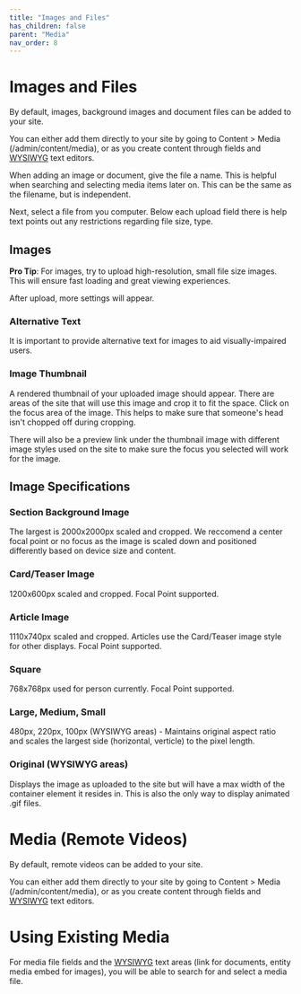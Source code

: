 ```yaml
---
title: "Images and Files"
has_children: false
parent: "Media"
nav_order: 8
---
```


# Images and Files

By default, images, background images and document files can be added to your site.

You can either add them directly to your site by going to Content > Media (/admin/content/media), or as you create content through fields and [WYSIWYG](../wysiwyg/index.md) text editors.

When adding an image or document, give the file a name. This is helpful when searching and selecting media items later on. This can be the same as the filename, but is independent.

Next, select a file from you computer. Below each upload field there is help text points out any restrictions regarding file size, type.

## Images

**Pro Tip**: For images, try to upload high-resolution, small file size images. This will ensure fast loading and great viewing experiences.

After upload, more settings will appear.

### Alternative Text

It is important to provide alternative text for images to aid visually-impaired users.

### Image Thumbnail

A rendered thumbnail of your uploaded image should appear. There are areas of the site that will use this image and crop it to fit the space. Click on the focus area of the image. This helps to make sure that someone's head isn't chopped off during cropping.

There will also be a preview link under the thumbnail image with different image styles used on the site to make sure the focus you selected will work for the image.

## Image Specifications

### Section Background Image

The largest is 2000x2000px scaled and cropped. We reccomend a center focal point or no focus as the image is scaled down and positioned differently based on device size and content.

### Card/Teaser Image

1200x600px scaled and cropped. Focal Point supported.

### Article Image

1110x740px scaled and cropped. Articles use the Card/Teaser image style for other displays. Focal Point supported.

### Square

768x768px used for person currently. Focal Point supported.

### Large, Medium, Small

480px, 220px, 100px (WYSIWYG areas) - Maintains original aspect ratio and scales the largest side (horizontal, verticle) to the pixel length.

### Original (WYSIWYG areas)

Displays the image as uploaded to the site but will have a max width of the container element it resides in. This is also the only way to display animated .gif files.

# Media (Remote Videos)

By default, remote videos can be added to your site.

You can either add them directly to your site by going to Content > Media (/admin/content/media), or as you create content through fields and [WYSIWYG](../wysiwyg/index.md) text editors.

# Using Existing Media

For media file fields and the [WYSIWYG](../wysiwyg/index.md) text areas (link for documents, entity media embed for images), you will be able to search for and select a media file.
